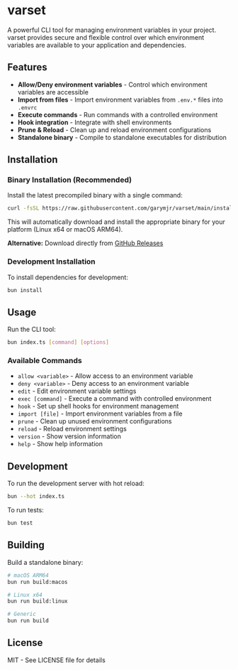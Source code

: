 # varset

A powerful CLI tool for managing environment variables in your project. varset provides secure and flexible control over which environment variables are available to your application and dependencies.

## Features

- **Allow/Deny environment variables** - Control which environment variables are accessible
- **Import from files** - Import environment variables from `.env.*` files into `.envrc`
- **Execute commands** - Run commands with a controlled environment
- **Hook integration** - Integrate with shell environments
- **Prune & Reload** - Clean up and reload environment configurations
- **Standalone binary** - Compile to standalone executables for distribution

## Installation

### Binary Installation (Recommended)

Install the latest precompiled binary with a single command:

```bash
curl -fsSL https://raw.githubusercontent.com/garymjr/varset/main/install.sh | bash
```

This will automatically download and install the appropriate binary for your platform (Linux x64 or macOS ARM64).

**Alternative:** Download directly from [GitHub Releases](https://github.com/garymjr/varset/releases)

### Development Installation

To install dependencies for development:

```bash
bun install
```

## Usage

Run the CLI tool:

```bash
bun index.ts [command] [options]
```

### Available Commands

- `allow <variable>` - Allow access to an environment variable
- `deny <variable>` - Deny access to an environment variable
- `edit` - Edit environment variable settings
- `exec [command]` - Execute a command with controlled environment
- `hook` - Set up shell hooks for environment management
- `import [file]` - Import environment variables from a file
- `prune` - Clean up unused environment configurations
- `reload` - Reload environment settings
- `version` - Show version information
- `help` - Show help information

## Development

To run the development server with hot reload:

```bash
bun --hot index.ts
```

To run tests:

```bash
bun test
```

## Building

Build a standalone binary:

```bash
# macOS ARM64
bun run build:macos

# Linux x64
bun run build:linux

# Generic
bun run build
```

## License

MIT - See LICENSE file for details
